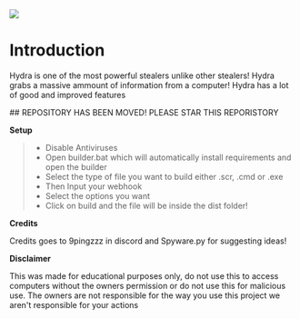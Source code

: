 <img  src="https://cdn-icons-png.flaticon.com/128/6646/6646463.png">

# Introduction

<p>Hydra is one of the most powerful stealers unlike other stealers! Hydra grabs a massive ammount of information from a computer! Hydra has a lot of good and improved features</p>
## REPOSITORY HAS BEEN MOVED! PLEASE STAR THIS REPORISTORY

 **Setup**
> - Disable Antiviruses
> - Open builder.bat which will automatically install requirements and open the builder
> - Select the type of file you want to build either .scr, .cmd or .exe
> - Then Input your webhook
> - Select the options you want
> - Click on build and the file will be inside the dist folder!

**Credits**

<p>Credits goes to 9pingzzz in discord and Spyware.py for suggesting ideas!</p>

**Disclaimer**

<p>This was made for educational purposes only, do not use this to access computers without the owners permission or do not use this for malicious use. The owners are not responsible for the way you use this project we aren't responsible for your actions</p>
